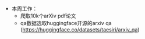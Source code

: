 - 本周工作：
	- 爬取10k个arXiv pdf论文
	- qa数据选取huggingface开源的arxiv qa (https://huggingface.co/datasets/taesiri/arxiv_qa)